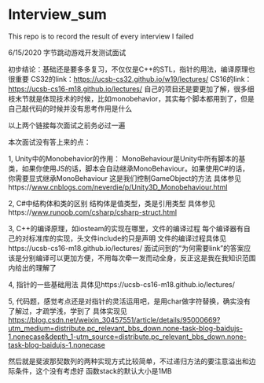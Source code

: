 # Interview_sum
This repo is to record the result of every interview I failed

6/15/2020
字节跳动游戏开发测试面试

初步结论：基础还是要多多复习，不仅仅是C++的STL，指针的用法，编译原理也很重要
CS32的link：https://ucsb-cs32.github.io/w19/lectures/
CS16的link：https://ucsb-cs16-m18.github.io/lectures/
自己的项目还是要更加了解，很多细枝末节就是体现技术的时候，比如monobehavior，其实每个脚本都用到了，但是自己敲代码的时候并没有思考作用是什么

以上两个链接每次面试之前务必过一遍

本次面试没有答上来的点：

1, Unity中的Monobehavior的作用：
  MonoBehaviour是Unity中所有脚本的基类，如果你使用JS的话，脚本会自动继承MonoBehaviour。如果使用C#的话，你需要显式继承MonoBehaviour
  这是我们控制GameObject的方法
  具体参见https://www.cnblogs.com/neverdie/p/Unity3D_Monobehaviour.html
  
2, C#中结构体和类的区别
  结构体是值类型，类是引用类型
  具体参见https://www.runoob.com/csharp/csharp-struct.html
  
3,  C++的编译原理，如iosteam的实现在哪里，文件的编译过程
  每个编译器有自己的对标准库的实现，头文件include的只是声明
  文件的编译过程具体见https://ucsb-cs16-m18.github.io/lectures/
  面试问到的“为何需要link”的答案应该是分别编译可以更加方便，不用每次牵一发而动全身，反正这是我在我知识范围内给出的理解了

4, 指针的一些基础用法
  具体见https://ucsb-cs16-m18.github.io/lectures/
  
5, 代码题，感觉考点还是对指针的灵活运用吧，是用char做字符替换，确实没有了解过，才疏学浅，学到了
  具体实现见 https://blog.csdn.net/weixin_30457551/article/details/95000669?utm_medium=distribute.pc_relevant_bbs_down.none-task-blog-baidujs-1.nonecase&depth_1-utm_source=distribute.pc_relevant_bbs_down.none-task-blog-baidujs-1.nonecase
  
  然后就是斐波那契数列的两种实现方式比较简单，不过递归方法的要注意溢出和边际条件，这个没有考虑好
  函数stack的默认大小是1MB
